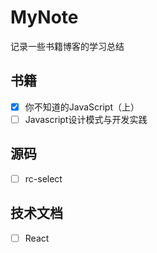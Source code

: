 # MyNote
记录一些书籍博客的学习总结

## 书籍

- [x] 你不知道的JavaScript（上）
- [ ] Javascript设计模式与开发实践

## 源码

- [ ] rc-select

## 技术文档

- [ ] React

  